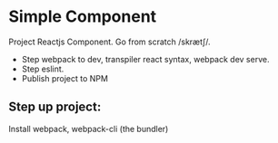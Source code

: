 # Simple Component

Project Reactjs Component. Go from scratch /skrætʃ/.
  - Step webpack to dev, transpiler react syntax, webpack dev serve.
  - Step eslint.
  - Publish project to NPM

## Step up project:

Install webpack, webpack-cli (the bundler)